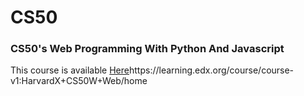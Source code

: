 # CS50
<h3>CS50's Web Programming With Python And Javascript</h3>
<p>This course is available <a href="https://learning.edx.org/course/course-v1:HarvardX+CS50W+Web/home">Here</a><br\>https://learning.edx.org/course/course-v1:HarvardX+CS50W+Web/home</p>
